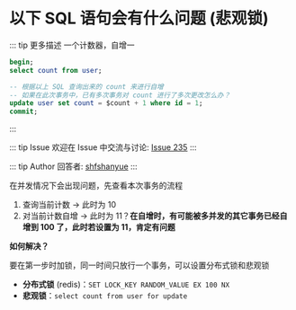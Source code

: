 # 以下 SQL 语句会有什么问题 (悲观锁)

::: tip 更多描述 
 一个计数器，自增一

``` sql
begin;
select count from user;

-- 根据以上 SQL 查询出来的 count 来进行自增
-- 如果在此次事务中，已有多次事务对 count 进行了多次更改怎么办？
update user set count = $count + 1 where id = 1;
commit;
``` 
:::

::: tip Issue 
 欢迎在 Issue 中交流与讨论: [Issue 235](https://github.com/shfshanyue/Daily-Question/issues/235) 
:::

::: tip Author 
回答者: [shfshanyue](https://github.com/shfshanyue) 
:::

在并发情况下会出现问题，先查看本次事务的流程

1. 查询当前计数 -> 此时为 10
1. 对当前计数自增 -> 此时为 11？**在自增时，有可能被多并发的其它事务已经自增到 100 了，此时若设置为 11，肯定有问题**

**如何解决？**

要在第一步时加锁，同一时间只放行一个事务，可以设置分布式锁和悲观锁

+ **分布式锁** (redis)：`SET LOCK_KEY RANDOM_VALUE EX 100 NX`
+ **悲观锁**：`select count from user for update`